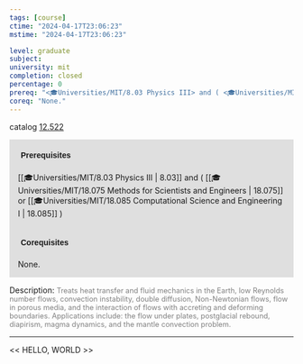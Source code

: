 ```yaml
---
tags: [course]
ctime: "2024-04-17T23:06:23"
mstime: "2024-04-17T23:06:23"

level: graduate
subject: 
university: mit
completion: closed
percentage: 0
prereq: "<🎓Universities/MIT/8.03 Physics III> and ( <🎓Universities/MIT/18.075 Methods for Scientists and Engineers> or <🎓Universities/MIT/18.085 Computational Science and Engineering I> )"
coreq: "None."
---
```


catalog [12.522](http://student.mit.edu/catalog/m12b.html#12.522)

<span style="display: block; padding: 15px; background-color: rgb(100, 100, 100, 0.2);"><font id="m_prereq808_0" style="display: block; font-family: Arial, sans-serif; font-weight: bold; padding: 5px">Prerequisites</font><br><span id="prereq808_0">[[🎓Universities/MIT/8.03 Physics III | 8.03]] and ( [[🎓Universities/MIT/18.075 Methods for Scientists and Engineers | 18.075]] or [[🎓Universities/MIT/18.085 Computational Science and Engineering I | 18.085]] )</span></span>
<span style="display: block; padding: 15px; background-color: rgb(100, 100, 100, 0.2);"><font id="m_coreq808_0" style="display: block; font-family: Arial, sans-serif; font-weight: bold; padding: 5px">Corequisites</font><br><span id="coreq808_0">None.</span></span>

<font style="">Description:</font>
<font style="color: grey; font-size: 0.8rem;">Treats heat transfer and fluid mechanics in the Earth, low Reynolds number flows, convection instability, double diffusion, Non-Newtonian flows, flow in porous media, and the interaction of flows with accreting and deforming boundaries. Applications include: the flow under plates, postglacial rebound, diapirism, magma dynamics, and the mantle convection problem.</font>



---

<< HELLO, WORLD >>
